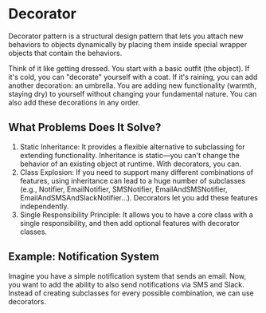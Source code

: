# Decorator
Decorator pattern is a structural design pattern that lets you attach new behaviors to objects dynamically by placing them inside special wrapper objects that contain the behaviors.

Think of it like getting dressed. You start with a basic outfit (the object). If it's cold, you can "decorate" yourself with a coat. If it's raining, you can add another decoration: an umbrella. You are adding new functionality (warmth, staying dry) to yourself without changing your fundamental nature. You can also add these decorations in any order.

## What Problems Does It Solve?
1. Static Inheritance: It provides a flexible alternative to subclassing for extending functionality. Inheritance is static—you can't change the behavior of an existing object at runtime. With decorators, you can.
2. Class Explosion: If you need to support many different combinations of features, using inheritance can lead to a huge number of subclasses (e.g., Notifier, EmailNotifier, SMSNotifier, EmailAndSMSNotifier, EmailAndSMSAndSlackNotifier...). Decorators let you add these features independently.
3. Single Responsibility Principle: It allows you to have a core class with a single responsibility, and then add optional features with decorator classes.

## Example: Notification System
Imagine you have a simple notification system that sends an email. Now, you want to add the ability to also send notifications via SMS and Slack. Instead of creating subclasses for every possible combination, we can use decorators.

